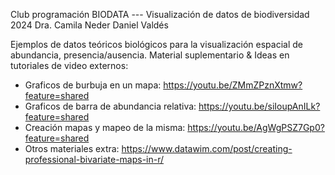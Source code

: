 Club programación BIODATA --- Visualización de datos de biodiversidad 2024
Dra. Camila Neder
Daniel Valdés

Ejemplos de datos teóricos biológicos para la visualización espacial de abundancia, presencia/ausencia.
Material suplementario & Ideas en tutoriales de video externos:
* Graficos de burbuja en un mapa: https://youtu.be/ZMmZPznXtmw?feature=shared
* Graficos de barra de abundancia relativa: https://youtu.be/siIoupAnILk?feature=shared
* Creación mapas y mapeo de la misma: https://youtu.be/AgWgPSZ7Gp0?feature=shared
* Otros materiales extra: https://www.datawim.com/post/creating-professional-bivariate-maps-in-r/
